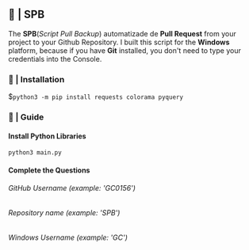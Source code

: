 <h2>📡 | SPB</h2>
<p>The <b>SPB</b>(<i>Script Pull Backup</i>) automatizade de <b>Pull Request</b> from your project to your Github Repository. I built this script for the <b>Windows</b> platform, because if you have <b>Git</b> installed, you don't need to type your credentials into the Console.</p>

<h3>🔨 | Installation</h3>
<p>$<code>python3 -m pip install requests colorama pyquery</code></p>

<h3>🔌 | Guide</h3>
<h4>Install Python Libraries</h4>
<p><code>python3 main.py</code></p>
<h4>Complete the Questions</h4>
<h6>GitHub Username (example: 'GC0156')</h6>
<h6>Repository name (example: 'SPB')</h6>
<h6>Windows Username (example: 'GC')</h6>
